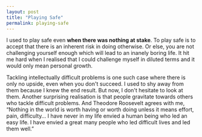 ```yaml
---
layout: post
title: "Playing Safe"
permalink: playing-safe
---
```


I used to play safe even **when there was nothing at stake**. To play safe is to accept that there is an inherent risk in doing otherwise. Or else, you are not challenging yourself enough which will lead to an inanely boring life. It hit me hard when I realised that I could challenge myself in diluted terms and it would only mean personal growth. 

Tackling intellectually difficult problems is one such case where there is only no upside, even when you don't succeed. I used to shy away from them because I knew the end result. But now, I don't hesitate to look at them. Another surprising realisation is that people gravitate towards others who tackle difficult problems. And Theodore Roosevelt agrees with me, “Nothing in the world is worth having or worth doing unless it means effort, pain, difficulty… I have never in my life envied a human being who led an easy life. I have envied a great many people who led difficult lives and led them well.”